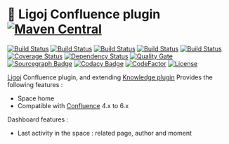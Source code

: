# :link: Ligoj Confluence plugin [![Maven Central](https://maven-badges.herokuapp.com/maven-central/org.ligoj.plugin/plugin-km-confluence/badge.svg)](https://maven-badges.herokuapp.com/maven-central/org.ligoj.plugin/plugin-km-confluence)

[![Build Status](https://travis-ci.org/ligoj/plugin-km-confluence.svg?branch=master)](https://travis-ci.org/ligoj/plugin-km-confluence)
[![Build Status](https://circleci.com/gh/ligoj/plugin-km-confluence.svg?style=svg)](https://circleci.com/gh/ligoj/plugin-km-confluence)
[![Build Status](https://codeship.com/projects/5c23e6a0-0034-0135-2257-76737245ebb2/status?branch=master)](https://codeship.com/projects/212500)
[![Build Status](https://semaphoreci.com/api/v1/ligoj/plugin-km-confluence/branches/master/shields_badge.svg)](https://semaphoreci.com/ligoj/plugin-km-confluence)
[![Build Status](https://ci.appveyor.com/api/projects/status/rv2eugyjk75ea5xb/branch/master?svg=true)](https://ci.appveyor.com/project/ligoj/plugin-km-confluence/branch/master)
[![Coverage Status](https://coveralls.io/repos/github/ligoj/plugin-km-confluence/badge.svg?branch=master)](https://coveralls.io/github/ligoj/plugin-km-confluence?branch=master)
[![Dependency Status](https://www.versioneye.com/user/projects/58caeda8dcaf9e0041b5b978/badge.svg?style=flat)](https://www.versioneye.com/user/projects/58caeda8dcaf9e0041b5b978)
[![Quality Gate](https://sonarcloud.io/api/badges/gate?key=org.ligoj.plugin:plugin-km-confluence)](https://sonarcloud.io/dashboard/index/org.ligoj.plugin:plugin-km-confluence)
[![Sourcegraph Badge](https://sourcegraph.com/github.com/ligoj/plugin-km-confluence/-/badge.svg)](https://sourcegraph.com/github.com/ligoj/plugin-km-confluence?badge)
[![Codacy Badge](https://api.codacy.com/project/badge/Grade/fb8a9ec5ff6c47828d8da8e52fb78e08)](https://www.codacy.com/app/ligoj/plugin-km-confluence?utm_source=github.com&amp;utm_medium=referral&amp;utm_content=ligoj/plugin-km-confluence&amp;utm_campaign=Badge_Grade)
[![CodeFactor](https://www.codefactor.io/repository/github/ligoj/plugin-km-confluence/badge)](https://www.codefactor.io/repository/github/ligoj/plugin-km-confluence)
[![License](http://img.shields.io/:license-mit-blue.svg)](http://gus.mit-license.org/)

[Ligoj](https://github.com/ligoj/ligoj) Confluence plugin, and extending [Knowledge plugin](https://github.com/ligoj/plugin-km)
Provides the following features :
- Space home
- Compatible with [Confluence](https://www.atlassian.com/software/confluence) 4.x to 6.x

Dashboard features :
- Last activity in the space : related page, author and moment
